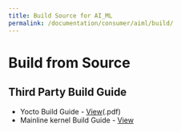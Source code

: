 ```yaml
---
title: Build Source for AI_ML
permalink: /documentation/consumer/aiml/build/
---
```

# Build from Source

## Third Party Build Guide

- Yocto Build Guide - [View](/documentation/consumer/aiml/hardware-docs/files/aiml-sw-user-guide.pdf)(.pdf)
- Mainline kernel Build Guide - [View](mainline.md)
